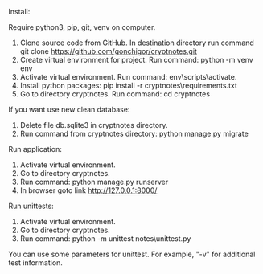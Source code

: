 Install:

Require python3, pip, git, venv on computer.

1. Clone source code from GitHub. In destination directory run command
   git clone https://github.com/gonchigor/cryptnotes.git
2. Create virtual environment for project. Run command: python -m venv env
3. Activate virtual environment. Run command: env\scripts\activate.
4. Install python packages: pip install -r cryptnotes\requirements.txt
5. Go to directory cryptnotes. Run command: cd cryptnotes

If you want use new clean database:

1. Delete file db.sqlite3 in cryptnotes directory.
2. Run command from cryptnotes directory: python manage.py migrate

Run application:

1. Activate virtual environment.
2. Go to directory cryptnotes.
3. Run command: python manage.py runserver
4. In browser goto link http://127.0.0.1:8000/

Run unittests:

1. Activate virtual environment.
2. Go to directory cryptnotes.
3. Run command: python -m unittest notes\unittest.py

You can use some parameters for unittest. For example, "-v" for additional test information. 